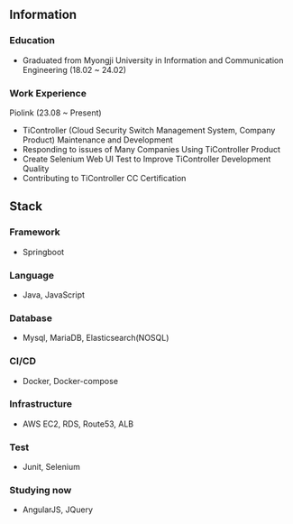 ## Information

### Education
- Graduated from Myongji University in Information and Communication Engineering (18.02 ~ 24.02)

### Work Experience

Piolink (23.08 ~ Present)
- TiController (Cloud Security Switch Management System, Company Product) Maintenance and Development
- Responding to issues of Many Companies Using TiController Product
- Create Selenium Web UI Test to Improve TiController Development Quality
- Contributing to TiController CC Certification

## Stack

### Framework 
- Springboot

### Language 
- Java, JavaScript

### Database
- Mysql, MariaDB, Elasticsearch(NOSQL)

### CI/CD
- Docker, Docker-compose

### Infrastructure
- AWS EC2, RDS, Route53, ALB

### Test
- Junit, Selenium

### Studying now 
- AngularJS, JQuery
 

<!--
**daily1313/daily1313** is a ✨ _special_ ✨ repository because its `README.md` (this file) appears on your GitHub profile.

Here are some ideas to get you started:

- 🔭 I’m currently working on ...
- 🌱 I’m currently learning ...
- 👯 I’m looking to collaborate on ...
- 🤔 I’m looking for help with ...
- 💬 Ask me about ...
- 📫 How to reach me: ...
- 😄 Pronouns: ...
- ⚡ Fun fact: ...
-->
